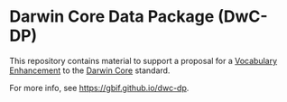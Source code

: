 # Darwin Core Data Package (DwC-DP)

This repository contains material to support a proposal for a [Vocabulary Enhancement](https://github.com/tdwg/vocab/blob/master/vms/maintenance-specification.md#4-vocabulary-enhancements) to the [Darwin Core](https://dwc.tdwg.org/) standard.

For more info, see <https://gbif.github.io/dwc-dp>.
